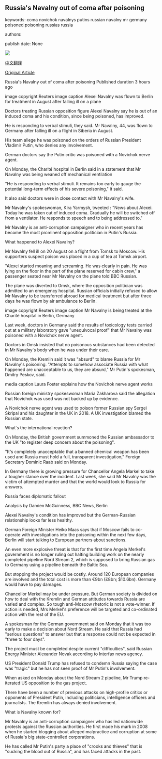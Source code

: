 ## Russia's Navalny out of coma after poisoning

keywords: coma novichok navalnys putins russian navalny mr germany poisoned poisoning russias russia

authors: 

publish date: None

![](https://ichef.bbci.co.uk/news/1024/branded_news/25FF/production/_114272790_tv063057253.jpg)

[中文翻译](Russia%27s%20Navalny%20out%20of%20coma%20after%20poisoning_zh.md)

[Original Article](https://www.bbc.com/news/world-europe-54061370)

Russia's Navalny out of coma after poisoning Published duration 3 hours ago

image copyright Reuters image caption Alexei Navalny was flown to Berlin for treatment in August after falling ill on a plane

Doctors treating Russian opposition figure Alexei Navalny say he is out of an induced coma and his condition, since being poisoned, has improved.

He is responding to verbal stimuli, they said. Mr Navalny, 44, was flown to Germany after falling ill on a flight in Siberia in August.

His team allege he was poisoned on the orders of Russian President Vladimir Putin, who denies any involvement.

German doctors say the Putin critic was poisoned with a Novichok nerve agent.

On Monday, the Charité hospital in Berlin said in a statement that Mr Navalny was being weaned off mechanical ventilation

"He is responding to verbal stimuli. It remains too early to gauge the potential long-term effects of his severe poisoning," it said.

It also said doctors were in close contact with Mr Navalny's wife.

Mr Navalny's spokeswoman, Kira Yarmysh, tweeted : "News about Alexei. Today he was taken out of induced coma. Gradually he will be switched off from a ventilator. He responds to speech and to being addressed to."

Mr Navalny is an anti-corruption campaigner who in recent years has become the most prominent opposition politician in Putin's Russia.

What happened to Alexei Navalny?

Mr Navalny fell ill on 20 August on a flight from Tomsk to Moscow. His supporters suspect poison was placed in a cup of tea at Tomsk airport.

"Alexei started moaning and screaming. He was clearly in pain. He was lying on the floor in the part of the plane reserved for cabin crew," a passenger seated near Mr Navalny on the plane told BBC Russian.

The plane was diverted to Omsk, where the opposition politician was admitted to an emergency hospital. Russian officials initially refused to allow Mr Navalny to be transferred abroad for medical treatment but after three days he was flown by air ambulance to Berlin.

image copyright Reuters image caption Mr Navalny is being treated at the Charité hospital in Berlin, Germany

Last week, doctors in Germany said the results of toxicology tests carried out at a military laboratory gave "unequivocal proof" that Mr Navalny was poisoned with a Novichok nerve agent.

Doctors in Omsk insisted that no poisonous substances had been detected in Mr Navalny's body when he was under their care.

On Monday, the Kremlin said it was "absurd" to blame Russia for Mr Navalny's poisoning. "Attempts to somehow associate Russia with what happened are unacceptable to us, they are absurd," Mr Putin's spokesman, Dmitry Peskov, said.

media caption Laura Foster explains how the Novichok nerve agent works

Russian foreign ministry spokeswoman Maria Zakharova said the allegation that Novichok was used was not backed up by evidence.

A Novichok nerve agent was used to poison former Russian spy Sergei Skripal and his daughter in the UK in 2018. A UK investigation blamed the Russian state.

What's the international reaction?

On Monday, the British government summoned the Russian ambassador to the UK "to register deep concern about the poisoning".

"It's completely unacceptable that a banned chemical weapon has been used and Russia must hold a full, transparent investigation," Foreign Secretary Dominic Raab said on Monday.

In Germany there is growing pressure for Chancellor Angela Markel to take a tougher stance over the incident. Last week, she said Mr Navalny was the victim of attempted murder and that the world would look to Russia for answers.

Russia faces diplomatic fallout

Analysis by Damien McGuinness, BBC News, Berlin

Alexei Navalny's condition has improved but the German-Russian relationship looks far less healthy.

German Foreign Minister Heiko Maas says that if Moscow fails to co-operate with investigations into the poisoning within the next few days, Berlin will start talking to European partners about sanctions.

An even more explosive threat is that for the first time Angela Merkel's government is no longer ruling out halting building work on the nearly completed pipeline Nord Stream 2, which is supposed to bring Russian gas to Germany using a pipeline beneath the Baltic Sea.

But stopping the project would be costly. Around 120 European companies are involved and the total cost is more than €9bn (£8bn; $10.6bn). Germany would have to pay damages.

Chancellor Merkel may be under pressure. But German society is divided on how to deal with the Kremlin and German attitudes towards Russia are varied and complex. So tough anti-Moscow rhetoric is not a vote-winner. If action is needed, Mrs Merkel's preference will be targeted and co-ordinated action with the rest of the EU.

A spokesman for the German government said on Monday that it was too early to make a decision about Nord Stream. He said that Russia had "serious questions" to answer but that a response could not be expected in "three to four days".

The project must be completed despite current "difficulties", said Russian Energy Minister Alexander Novak according to Interfax news agency.

US President Donald Trump has refused to condemn Russia saying the case was "tragic" but he has not seen proof of Mr Putin's involvement.

When asked on Monday about the Nord Stream 2 pipeline, Mr Trump re-iterated US opposition to the gas project.

There have been a number of previous attacks on high-profile critics or opponents of President Putin, including politicians, intelligence officers and journalists. The Kremlin has always denied involvement.

What is Navalny known for?

Mr Navalny is an anti-corruption campaigner who has led nationwide protests against the Russian authorities. He first made his mark in 2008 when he started blogging about alleged malpractice and corruption at some of Russia's big state-controlled corporations.

He has called Mr Putin's party a place of "crooks and thieves" that is "sucking the blood out of Russia", and has faced attacks in the past.